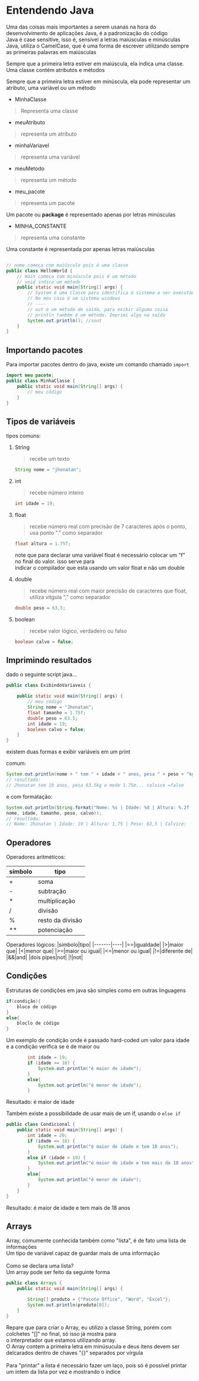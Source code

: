 # Entendendo Java

Uma das coisas mais importantes a serem usanas na hora do desenvolvimento de aplicações Java, é a padronização do código<br>
Java é case sensitive, isso é, sensível a letras maiúsculas e minúsculas<br>
Java, utiliza o CamelCase, que é uma forma de escrever utilizando sempre as primeiras palavras em maiúsculas<br>

Sempre que a primeira letra estiver em maiúscula, ela indica uma classe.<br>
Uma classe contém atributos e métodos<br>

Sempre que a primeira letra estiver em minúscula, ela pode representar um atributo, uma variável ou um método<br>

- MinhaClasse
> Representa uma classe

- meuAtributo
> representa um atributo

- minhaVariavel
> representa uma variável

- meuMetodo
> representa um método

- meu_pacote
> representa um pacote

Um pacote ou **package** é representado apenas por letras minúsculas

- MINHA_CONSTANTE
> representa uma constante

Uma constante é representada por apenas letras maiúsculas

```Java

// nome começa com maiúsculo pois é uma classe
public class HelloWorld {
    // main começa com minúsculo pois é um método
    // void indica um método
    public static void main(String[] args) {
        // System é uma classe para identifica o sistema a ser executado o código
        // No meu caso é um sistema windows
        // ----
        // out é um método de saída, para exibir alguma coisa
        // println também é um método. Imprimi algo na saída
        System.out.println(); //sout
    }
}
```

## Importando pacotes

Para importar pacotes dentro do java, existe um comando chamado ```import```

```java
import meu pacote;
public class MinhaClasse {
    public static void main(String[] args) {
        // meu código
    }
}
```

## Tipos de variáveis

tipos comuns:
1. String
    > recebe um texto

    ```java
    String nome = "jhonatan";
    ```

2. int
    > recebe número inteiro

    ```java
    int idade = 19;
    ```

3. float
    > recebe número real com precisão de 7 caracteres após o ponto, usa ponto "." como separador

    ```java
    float altura = 1.75f;
    ```

    note que para declarar uma variável float é necessário colocar um "f" no final do valor. isso serve para<br>
    indicar o compilador que esta usando um valor float e não um double<br>

4. double
    > recebe número real com maior precisão de caracteres que float, utiliza vitgula "," como separador

    ```java
    double peso = 63,5;
    ```

5. boolean
    > recebe valor lógico, verdadeiro ou falso

    ```java
    boolean calvo = false;
    ```

## Imprimindo resultados

dado o seguinte script java...

```java
public class ExibindoVariaveis {

    public static void main(String[] args) {
        // meu código
        String nome = "Jhonatan";
        float tamanho = 1.75f;
        double peso = 63.5;
        int idade = 19;
        boolean calvo = false;
    }
}
```

existem duas formas e exibir variáveis em um print<br>

comum:

```java
System.out.println(nome + " tem " + idade + " anos, pesa " + peso + "kg e mede " + tamanho + "m... calvice =" + calvo);
// resultado: 
// Jhonatan tem 19 anos, pesa 63.5kg e mede 1.75m... calvice =false
```

e com formatação:

```java
System.out.println(String.format("Nome: %s | Idade: %d | Altura: %.2f | Peso: %.1f | Calvice: %b",
nome, idade, tamanho, peso, calvo));
// resultado:
// Nome: Jhonatan | Idade: 19 | Altura: 1,75 | Peso: 63,5 | Calvice:
```

## Operadores

Operadores aritméticos:

|símbolo|tipo|
|-------|----|
|+|soma|
|-|subtração|
|*|multiplicação|
|/|divisão|
|%|resto da divisão|
|**|potenciação|

Operadores lógicos:
|símbolo|tipo|
|-------|----|
|==|igualdade|
|>|maior que|
|<|menor que|
|>=|maior ou igual|
|<=|menor ou igual|
|!=|diferente de|
|&&|and|
|dois pipes|not|
|!|not|

## Condições

Estruturas de condições em java são simples como em outras linguagens<br>

```java
if(condição){
    bloco de código
}
else{
    bloclo de código
}
```

Um exemplo de condição onde é passado hard-coded um valor para idade e a condição verifica se é de maior ou <br>

```java
        int idade = 19;
        if (idade >= 18) {
            System.out.println("é maior de idade");
        }
        else{
            System.out.println("é menor de idade");
        }
```

Resultado: é maior de idade<br>

Também existe a possíbilidade de usar mais de um if, usando o ```else if```<br>

```java
public class Condicional {
    public static void main(String[] args) {
        int idade = 20;
        if (idade == 18) {
            System.out.println("é maior de idade e tem 18 anos");
        }
        else if (idade > 19) {
            System.out.println("é maior de idade e tem mais de 18 anos");
        }
        else{
            System.out.println("é menor de idade");
        }
    }
}
```

Resultado: é maior de idade e tem mais de 18 anos<br>

## Arrays

Array, comumente conhecida também como "lista", é de fato uma lista de informações<br>
Um tipo de variável capaz de guardar mais de uma informação<br>
<br>
Como se declara uma lista?<br>
Um array pode ser feito da seguinte forma

```java
public class Arrays {
    public static void main(String[] args) {

        String[] produto = {"Pacote Office", "Word", "Excel"};
        System.out.println(produto[0]);
    }
}
```

Repare que para criar o Array, eu utilizo a classe String, porém com colchetes "[]" no final, só isso já mostra para<br>
o interpretador que estamos utilizando array.<br>
O Array contem a primeira letra em minúsucula e deus itens devem ser delcarados dentro de chaves "{}" separados por vírgula<br>
<br>
Para "printar" a lista é necessário fazer um laço, pois só é possível printar um intem da lista por vez e mostrando o índice<br>
